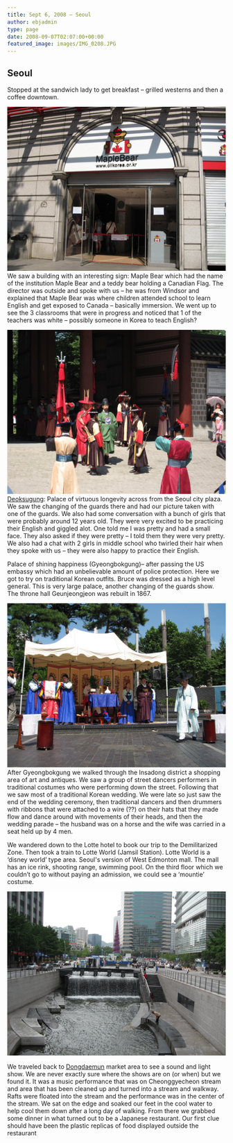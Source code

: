 ```yaml
---
title: Sept 6, 2008 – Seoul
author: ebjadmin
type: page
date: 2008-09-07T02:07:00+00:00
featured_image: images/IMG_0208.JPG
---
```

## Seoul

Stopped at the sandwich lady to get breakfast – grilled westerns and then a coffee downtown.

![image](images/IMG_0208.JPG)
We saw a building with an interesting sign: Maple Bear which had the name of the institution Maple Bear and a teddy bear holding a Canadian Flag. The director was outside and spoke with us – he was from Windsor and explained that Maple Bear was where children attended school to learn English and get exposed to Canada – basically immersion. We went up to see the 3 classrooms that were in progress and noticed that 1 of the teachers was white – possibly someone in Korea to teach English?

![image](images/IMG_0242.JPG)
[Deoksugung](https://en.wikipedia.org/wiki/Deoksugung): Palace of virtuous longevity across from the Seoul city plaza. We saw the changing of the guards there and had our picture taken with one of the guards. We also had some conversation with a bunch of girls that were probably around 12 years old. They were very excited to be practicing their English and giggled alot. One told me I was pretty and had a small face. They also asked if they were pretty – I told them they were very pretty. We also had a chat with 2 girls in middle school who twirled their hair when they spoke with us – they were also happy to practice their English.

Palace of shining happiness (Gyeongbokgung)– after passing the US embassy which had an unbelievable amount of police protection. Here we got to try on traditional Korean outfits. Bruce was dressed as a high level general. This is very large palace, another changing of the guards show. The throne hall Geunjeongjeon was rebuilt in 1867. 

![image](images/IMG_0324.JPG)
After Gyeongbokgung we walked through the Insadong district a shopping area of art and antiques. We saw a group of street dancers performers in traditional costumes who were performing down the street. Following that we saw most of a traditional Korean wedding. We were late so just saw the end of the wedding ceremony, then traditional dancers and then drummers with ribbons that were attached to a wire (??) on their hats that they made flow and dance around with movements of their heads, and then the wedding parade – the husband was on a horse and the wife was carried in a seat held up by 4 men.

We wandered down to the Lotte hotel to book our trip to the Demilitarized Zone. Then took a train to Lotte World (Jamsil Station). Lotte World is a &#8216;disney world&#8217; type area. Seoul's version of West Edmonton mall. The mall has an ice rink, shooting range, swimming pool. On the third floor which we couldn&#8217;t go to without paying an admission, we could see a &#8216;mountie&#8217; costume.

![image](images/IMG_0126.jpg)

We traveled back to [Dongdaemun](https://en.wikipedia.org/wiki/Dongdaemun_District) market area to see a sound and light show. We are never exactly sure where the shows are on (or when) but we found it. It was a music performance that was on Cheonggyecheon stream and area that has been cleaned up and turned into a stream and walkway. Rafts were floated into the stream and the performance was in the center of the stream. We sat on the edge and soaked our feet in the cool water to help cool them down after a long day of walking. From there we grabbed some dinner in what turned out to be a Japanese restaurant. Our first clue should have been the plastic replicas of food displayed outside the restaurant

